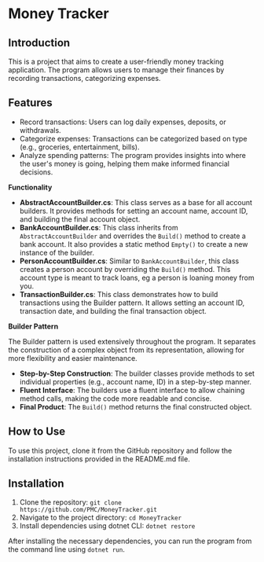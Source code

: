 # Money Tracker

## Introduction

This is a project that aims to create a user-friendly money tracking application. The program allows users to manage their finances by recording transactions, categorizing expenses.

## Features

- Record transactions: Users can log daily expenses, deposits, or withdrawals.
- Categorize expenses: Transactions can be categorized based on type (e.g., groceries, entertainment, bills).
- Analyze spending patterns: The program provides insights into where the user's money is going, helping them make informed financial decisions.

  
**Functionality**

*   **AbstractAccountBuilder.cs**: This class serves as a base for all account builders. It provides methods for setting an account name, account ID, and building the final account object.
*   **BankAccountBuilder.cs**: This class inherits from `AbstractAccountBuilder` and overrides the `Build()` method to create a bank account. It also provides a static method `Empty()` to create a new instance of the builder.
*   **PersonAccountBuilder.cs**: Similar to `BankAccountBuilder`, this class creates a person account by overriding the `Build()` method. This account type is meant to track loans, eg a person is loaning money from you.
*   **TransactionBuilder.cs**: This class demonstrates how to build transactions using the Builder pattern. It allows setting an account ID, transaction date, and building the final transaction object.

**Builder Pattern**

The Builder pattern is used extensively throughout the program. It separates the construction of a complex object from its representation, allowing for more flexibility and easier maintenance.

*   **Step-by-Step Construction**: The builder classes provide methods to set individual properties (e.g., account name, ID) in a step-by-step manner.
*   **Fluent Interface**: The builders use a fluent interface to allow chaining method calls, making the code more readable and concise.
*   **Final Product**: The `Build()` method returns the final constructed object.

## How to Use

To use this project, clone it from the GitHub repository and follow the installation instructions provided in the README.md file.

## Installation

1. Clone the repository: `git clone https://github.com/PMC/MoneyTracker.git`
2. Navigate to the project directory: `cd MoneyTracker`
3. Install dependencies using dotnet CLI: `dotnet restore`

After installing the necessary dependencies, you can run the program from the command line using `dotnet run`.


